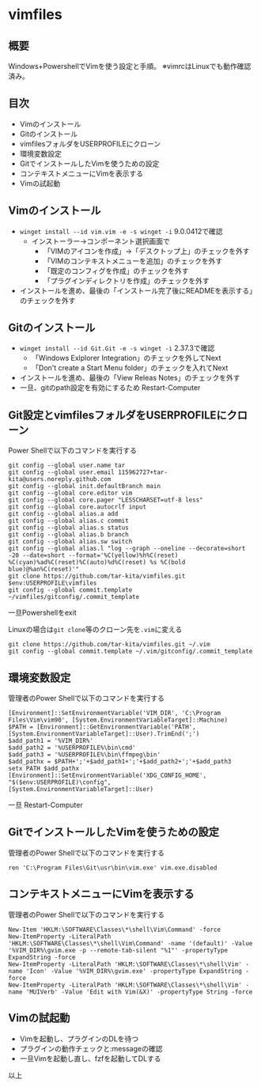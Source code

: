 # vimfiles
## 概要
Windows+PowershellでVimを使う設定と手順。
※vimrcはLinuxでも動作確認済み。

## 目次
- Vimのインストール
- Gitのインストール
- vimfilesフォルダをUSERPROFILEにクローン
- 環境変数設定
- GitでインストールしたVimを使うための設定
- コンテキストメニューにVimを表示する
- Vimの試起動

## Vimのインストール
- `winget install --id vim.vim -e -s winget -i`
9.0.0412で確認
  - インストーラー→コンポーネント選択画面で
    - 「VIMのアイコンを作成」→「デスクトップ上」のチェックを外す
    - 「VIMのコンテキストメニューを追加」のチェックを外す
    - 「既定のコンフィグを作成」のチェックを外す
    - 「プラグインディレクトリを作成」のチェックを外す
- インストールを進め、最後の「インストール完了後にREADMEを表示する」のチェックを外す

## Gitのインストール
- `winget install --id Git.Git -e -s winget -i`
2.37.3で確認
  - 「Windows Exlplorer Integration」のチェックを外してNext
  - 「Don't create a Start Menu folder」のチェックを入れてNext
- インストールを進め、最後の「View Releas Notes」のチェックを外す
- 一旦、gitのpath設定を有効にするため Restart-Computer

## Git設定とvimfilesフォルダをUSERPROFILEにクローン
Power Shellで以下のコマンドを実行する
```
git config --global user.name tar
git config --global user.email 115962727+tar-kita@users.noreply.github.com
git config --global init.defaultBranch main
git config --global core.editor vim
git config --global core.pager "LESSCHARSET=utf-8 less"
git config --global core.autocrlf input
git config --global alias.a add
git config --global alias.c commit
git config --global alias.s status
git config --global alias.b branch
git config --global alias.sw switch
git config --global alias.l "log --graph --oneline --decorate=short -20 --date=short --format='%C(yellow)%h%C(reset) %C(cyan)%ad%C(reset)%C(auto)%d%C(reset) %s %C(bold blue)@%an%C(reset)'"
git clone https://github.com/tar-kita/vimfiles.git $env:USERPROFILE\vimfiles
git config --global commit.template ~/vimfiles/gitconfig/.commit_template
```
一旦Powershellをexit

Linuxの場合は`git clone`等のクローン先を`.vim`に変える
```
git clone https://github.com/tar-kita/vimfiles.git ~/.vim
git config --global commit.template ~/.vim/gitconfig/.commit_template
```
## 環境変数設定
管理者のPower Shellで以下のコマンドを実行する
```
[Environment]::SetEnvironmentVariable('VIM_DIR', 'C:\Program Files\Vim\vim90', [System.EnvironmentVariableTarget]::Machine)
$PATH = [Environment]::GetEnvironmentVariable('PATH', [System.EnvironmentVariableTarget]::User).TrimEnd(';')
$add_path1 = '%VIM_DIR%'
$add_path2 = '%USERPROFILE%\bin\cmd'
$add_path3 = '%USERPROFILE%\bin\ffmpeg\bin'
$add_pathx = $PATH+';'+$add_path1+';'+$add_path2+';'+$add_path3
setx PATH $add_pathx
[Environment]::SetEnvironmentVariable('XDG_CONFIG_HOME', "$($env:USERPROFILE)\config", [System.EnvironmentVariableTarget]::User)
```
一旦 Restart-Computer

## GitでインストールしたVimを使うための設定
管理者のPower Shellで以下のコマンドを実行する
```
ren 'C:\Program Files\Git\usr\bin\vim.exe' vim.exe.disabled
```

## コンテキストメニューにVimを表示する
管理者のPower Shellで以下のコマンドを実行する
```
New-Item 'HKLM:\SOFTWARE\Classes\*\shell\Vim\Command' -force
New-ItemProperty -LiteralPath 'HKLM:\SOFTWARE\Classes\*\shell\Vim\Command' -name '(default)' -Value '%VIM_DIR%\gvim.exe -p --remote-tab-silent "%1"' -propertyType ExpandString -force
New-ItemProperty -LiteralPath 'HKLM:\SOFTWARE\Classes\*\shell\Vim' -name 'Icon' -Value '%VIM_DIR%\gvim.exe' -propertyType ExpandString -force
New-ItemProperty -LiteralPath 'HKLM:\SOFTWARE\Classes\*\shell\Vim' -name 'MUIVerb' -Value 'Edit with Vim(&X)' -propertyType String -force
```

## Vimの試起動
- Vimを起動し、プラグインのDLを待つ
- プラグインの動作チェックと:messageの確認
- 一旦Vimを起動し直し、fzfを起動してDLする

以上
